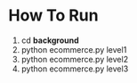 # How To Run

1. cd **background**
2. python ecommerce.py level1
3. python ecommerce.py level2
4. python ecommerce.py level3
